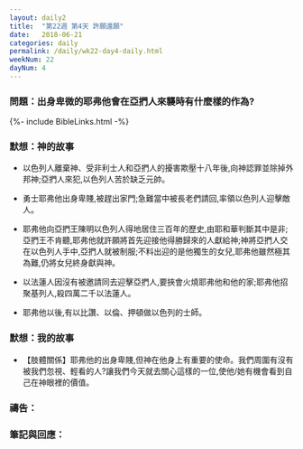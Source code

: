 ```yaml
---
layout: daily2
title:  "第22週 第4天 許願還願"
date:   2018-06-21
categories: daily
permalink: /daily/wk22-day4-daily.html
weekNum: 22
dayNum: 4
---
```


### 問題：出身卑微的耶弗他會在亞捫人來襲時有什麼樣的作為?

{%- include BibleLinks.html -%}

### 默想：神的故事 
+ 以色列人離棄神、受非利士人和亞捫人的擾害欺壓十八年後,向神認罪並除掉外邦神;亞捫人來犯,以色列人苦於缺乏元帥。

+ 勇士耶弗他出身卑賤,被趕出家門;急難當中被長老們請回,率領以色列人迎擊敵人。

+ 耶弗他向亞捫王陳明以色列人得地居住三百年的歷史,由耶和華判斷其中是非;亞捫王不肯聽,耶弗他就許願將首先迎接他得勝歸來的人獻給神;神將亞捫人交在以色列人手中,亞捫人就被制服;不料出迎的是他獨生的女兒,耶弗他雖然極其為難,仍將女兒終身獻與神。

+ 以法蓮人因沒有被邀請同去迎擊亞捫人,要挾會火燒耶弗他和他的家;耶弗他招聚基列人,殺四萬二千以法蓮人。

+ 耶弗他以後,有以比讚、以倫、押頓做以色列的士師。

### 默想：我的故事 
+ 【肢體關係】耶弗他的出身卑賤,但神在他身上有重要的使命。我們周圍有沒有被我們忽視、輕看的人?讓我們今天就去關心這樣的一位,使他/她有機會看到自己在神眼裡的價值。

### 禱告：

### 筆記與回應：
